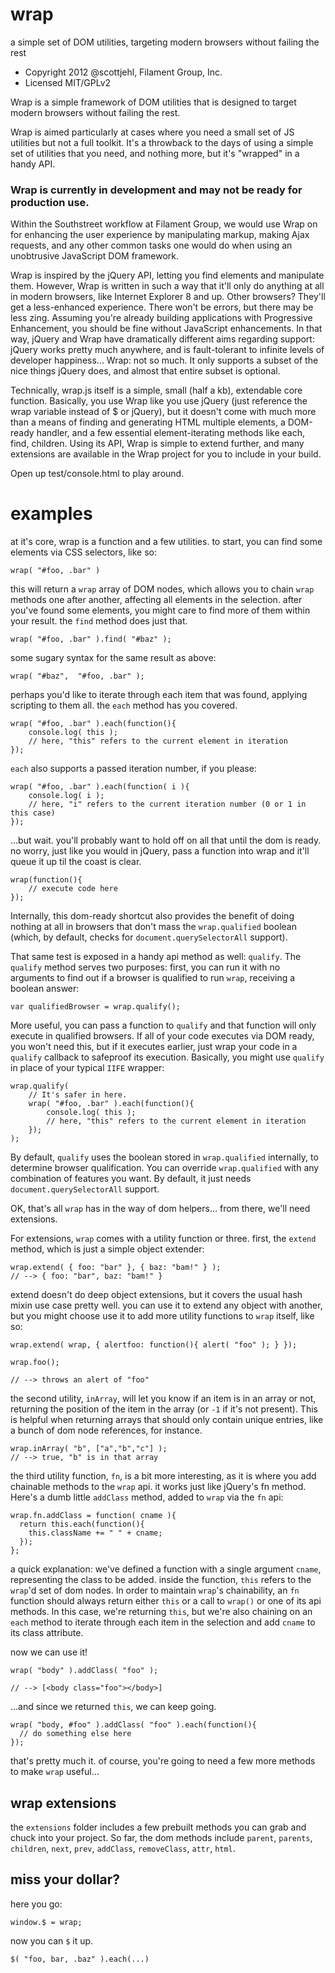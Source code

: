 # wrap

a simple set of DOM utilities, targeting modern browsers without failing the rest

* Copyright 2012 @scottjehl, Filament Group, Inc.
* Licensed MIT/GPLv2

Wrap is a simple framework of DOM utilities that is designed to target modern browsers without failing the rest.

Wrap is aimed particularly at cases where you need a small set of JS utilities but not a full toolkit. It's a throwback to the days of using a simple set of utilities that you need, and nothing more, but it's "wrapped" in a handy API.

### Wrap is currently in development and may not be ready for production use. 

Within the Southstreet workflow at Filament Group, we would use Wrap on for enhancing the user experience by manipulating markup, making Ajax requests, and any other common tasks one would do when using an unobtrusive JavaScript DOM framework.

Wrap is inspired by the jQuery API, letting you find elements and manipulate them. However, Wrap is written in such a way that it'll only do anything at all in modern browsers, like Internet Explorer 8 and up. Other browsers? They'll get a less-enhanced experience. There won't be errors, but there may be less zing. Assuming you're already building applications with Progressive Enhancement, you should be fine without JavaScript enhancements. In that way, jQuery and Wrap have dramatically different aims regarding support: jQuery works pretty much anywhere, and is fault-tolerant to infinite levels of developer happiness... Wrap: not so much. It only supports a subset of the nice things jQuery does, and almost that entire subset is optional. 

Technically, wrap.js itself is a simple, small (half a kb), extendable core function. Basically, you use Wrap like you use jQuery (just reference the wrap variable instead of $ or jQuery), but it doesn't come with much more than a means of finding and generating HTML multiple elements, a DOM-ready handler, and a few essential element-iterating methods like each, find, children. Using its API, Wrap is simple to extend further, and many extensions are available in the Wrap project for you to include in your build.

Open up test/console.html to play around.

# examples

at it's core, wrap is a function and a few utilities. to start, you can find some elements via CSS selectors, like so:

    wrap( "#foo, .bar" )

this will return a `wrap` array of DOM nodes, which allows you to chain `wrap` methods one after another, affecting all elements in the selection. after you've found some elements, you might care to find more of them within your result. the `find` method does just that.

    wrap( "#foo, .bar" ).find( "#baz" );

some sugary syntax for the same result as above:

    wrap( "#baz",  "#foo, .bar" );

perhaps you'd like to iterate through each item that was found, applying scripting to them all. the `each` method has you covered.

    wrap( "#foo, .bar" ).each(function(){
		console.log( this );
		// here, "this" refers to the current element in iteration
	});
	
`each` also supports a passed iteration number, if you please:

    wrap( "#foo, .bar" ).each(function( i ){
		console.log( i );
		// here, "i" refers to the current iteration number (0 or 1 in this case)
	});

...but wait. you'll probably want to hold off on all that until the dom is ready. no worry, just like you would in jQuery, pass a function into wrap and it'll queue it up til the coast is clear.

    wrap(function(){
		// execute code here
	});

Internally, this dom-ready shortcut also provides the benefit of doing nothing at all in browsers that don't mass the `wrap.qualified` boolean (which, by default, checks for `document.querySelectorAll` support).

That same test is exposed in a handy api method as well: `qualify`. The `qualify` method serves two purposes: first, you can run it with no arguments to find out if a browser is qualified to run `wrap`, receiving a boolean answer: 

    var qualifiedBrowser = wrap.qualify();

More useful, you can pass a function to `qualify` and that function will only execute in qualified browsers. If all of your code executes via DOM ready, you won't need this, but if it executes earlier, just wrap your code in a `qualify` callback to safeproof its execution. Basically, you might use `qualify` in place of your typical `IIFE` wrapper:

    wrap.qualify(
		// It's safer in here.
	    wrap( "#foo, .bar" ).each(function(){
			console.log( this );
			// here, "this" refers to the current element in iteration
		});
	);

By default, `qualify` uses the boolean stored in `wrap.qualified` internally, to determine browser qualification. You can override `wrap.qualified` with any combination of features you want. By default, it just needs `document.querySelectorAll` support.

OK, that's all `wrap` has in the way of dom helpers... from there, we'll need extensions.

For extensions, `wrap` comes with a utility function or three. first, the `extend` method, which is just a simple object extender:

    wrap.extend( { foo: "bar" }, { baz: "bam!" } );
	// --> { foo: "bar", baz: "bam!" }

extend doesn't do deep object extensions, but it covers the usual hash mixin use case pretty well. you can use it to extend any object with another, but you might choose use it to add more utility functions to `wrap` itself, like so:

    wrap.extend( wrap, { alertfoo: function(){ alert( "foo" ); } });
	
	wrap.foo();
	
	// --> throws an alert of "foo"

the second utility, `inArray`, will let you know if an item is in an array or not, returning the position of the item in the array (or `-1` if it's not present). This is helpful when returning arrays that should only contain unique entries, like a bunch of dom node references, for instance.

    wrap.inArray( "b", ["a","b","c"] );
	// --> true, "b" is in that array

the third utility function, `fn`, is a bit more interesting, as it is where you add chainable methods to the `wrap` api. it works just like jQuery's fn method. Here's a dumb little `addClass` method, added to `wrap` via the `fn` api:

    wrap.fn.addClass = function( cname ){
      return this.each(function(){
        this.className += " " + cname;
      });
    };

a quick explanation: we've defined a function with a single argument `cname`, representing the class to be added. inside the function, `this` refers to the `wrap`'d set of dom nodes. In order to maintain `wrap`'s chainability, an `fn` function should always return either `this` or a call to `wrap()` or one of its api methods. In this case, we're returning `this`, but we're also chaining on an `each` method to iterate through each item in the selection and add `cname` to its class attribute.

now we can use it!

    wrap( "body" ).addClass( "foo" );
	
	// --> [<body class="foo"></body>]

...and since we returned `this`, we can keep going.

    wrap( "body, #foo" ).addClass( "foo" ).each(function(){
      // do something else here
    });

that's pretty much it. of course, you're going to need a few more methods to make `wrap` useful...

## wrap extensions

the `extensions` folder includes a few prebuilt methods you can grab and chuck into your project. So far, the dom methods include `parent`, `parents`, `children`, `next`, `prev`, `addClass`, `removeClass`, `attr`, `html`.

## miss your dollar?

here you go:

    window.$ = wrap;

now you can `$` it up.

    $( "foo, bar, .baz" ).each(...)